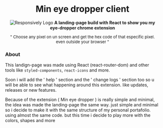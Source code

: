 <div align="center">
  <h1>Min eye dropper client</h1>
  <img src="http://imgfz.com/i/g7hTxA3.png" alt="Responsively Logo">
  <strong>A landing-page build with React to show you my eye-dropper chrome extension</strong>
  <p style='font-size:13px;'>" Choose any pixel on un screen and get the hex code of that especific pixel. even outside your browser "</p>
</div>

### About

This landign-page was made using React (react-router-dom) and other tools like `styled-components`, `react-icons` and more.

Soon i will add the ' help ' section and the ' change logs ' section too so u will be able to see what happening around this extension. like updates, releases or new features.

Because of the extension ( Min eye dropper ) is really simple and minimal, the idea was made the landing-page the same way. just simple and minimal so i decide to make it with the same structure of my personal portafolio. using almost the same code. but this time i decide to play more with the colors, shapes and more
